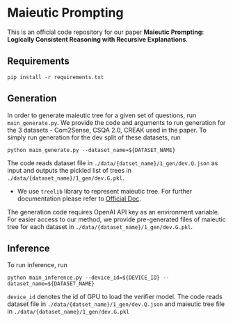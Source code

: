 # Maieutic Prompting

This is an official code repository for our paper **Maieutic Prompting: Logically Consistent Reasoning with Recursive Explanations**.

## Requirements
```shell
pip install -r requirements.txt
```

## Generation
In order to generate maieutic tree for a given set of questions, run `main_generate.py`. We provide the code and arguments to run generation for the 3 datasets - Com2Sense, CSQA 2.0, CREAK used in the paper. To simply run generation for the dev split of these datasets, run
```shell
python main_generate.py --dataset_name=${DATASET_NAME}
```
The code reads dataset file in `./data/{datset_name}/1_gen/dev.Q.json` as input and outputs the pickled list of trees in `./data/{dataset_name}/1_gen/dev.G.pkl`.
* We use `treelib` library to represent maieutic tree. For further documentation please refer to [Official Doc](https://treelib.readthedocs.io/en/latest/).

The generation code requires OpenAI API key as an environment variable. For easier access to our method, we provide pre-generated files of maieutic tree for each dataset in `./data/{dataset_name}/1_gen/dev.G.pkl`.

## Inference
To run inference, run
```shell
python main_inference.py --device_id=${DEVICE_ID} --dataset_name=${DATASET_NAME}
```
`device_id` denotes the id of GPU to load the verifier model. The code reads dataset file in `./data/{datset_name}/1_gen/dev.Q.json` and maieutic tree file in `./data/{dataset_name}/1_gen/dev.G.pkl`
